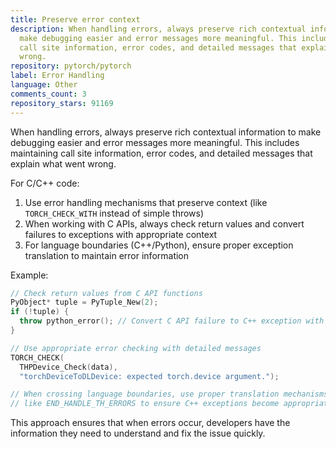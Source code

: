```yaml
---
title: Preserve error context
description: When handling errors, always preserve rich contextual information to
  make debugging easier and error messages more meaningful. This includes maintaining
  call site information, error codes, and detailed messages that explain what went
  wrong.
repository: pytorch/pytorch
label: Error Handling
language: Other
comments_count: 3
repository_stars: 91169
---
```


When handling errors, always preserve rich contextual information to make debugging easier and error messages more meaningful. This includes maintaining call site information, error codes, and detailed messages that explain what went wrong.

For C/C++ code:
1. Use error handling mechanisms that preserve context (like `TORCH_CHECK_WITH` instead of simple throws)
2. When working with C APIs, always check return values and convert failures to exceptions with appropriate context
3. For language boundaries (C++/Python), ensure proper exception translation to maintain error information

Example:
```cpp
// Check return values from C API functions
PyObject* tuple = PyTuple_New(2);
if (!tuple) {
  throw python_error(); // Convert C API failure to C++ exception with context
}

// Use appropriate error checking with detailed messages
TORCH_CHECK(
  THPDevice_Check(data),
  "torchDeviceToDLDevice: expected torch.device argument.");

// When crossing language boundaries, use proper translation mechanisms
// like END_HANDLE_TH_ERRORS to ensure C++ exceptions become appropriate Python exceptions
```

This approach ensures that when errors occur, developers have the information they need to understand and fix the issue quickly.
